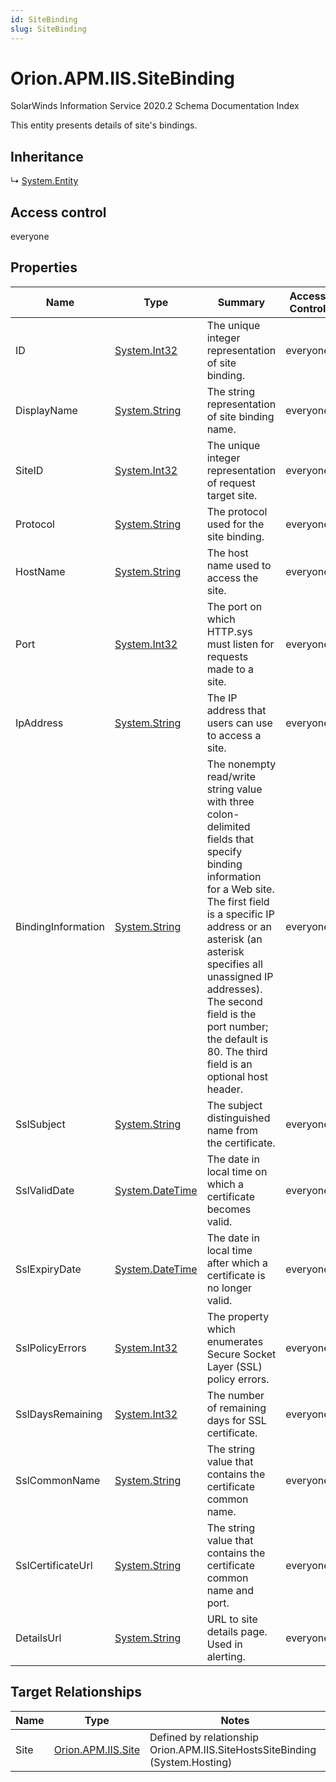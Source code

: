 ```yaml
---
id: SiteBinding
slug: SiteBinding
---
```


# Orion.APM.IIS.SiteBinding

SolarWinds Information Service 2020.2 Schema Documentation Index

This entity presents details of site's bindings.

## Inheritance

↳ [System.Entity](./../System/Entity)

## Access control

everyone

## Properties

| Name | Type | Summary | Access Control |
| ------ | ------ | ------ | ------ |
| ID | [System.Int32](https://docs.microsoft.com/en-us/dotnet/api/system.int32) | The unique integer representation of site binding. | everyone |
| DisplayName | [System.String](https://docs.microsoft.com/en-us/dotnet/api/system.string) | The string representation of site binding name. | everyone |
| SiteID | [System.Int32](https://docs.microsoft.com/en-us/dotnet/api/system.int32) | The unique integer representation of request target site. | everyone |
| Protocol | [System.String](https://docs.microsoft.com/en-us/dotnet/api/system.string) | The protocol used for the site binding. | everyone |
| HostName | [System.String](https://docs.microsoft.com/en-us/dotnet/api/system.string) | The host name used to access the site. | everyone |
| Port | [System.Int32](https://docs.microsoft.com/en-us/dotnet/api/system.int32) | The port on which HTTP.sys must listen for requests made to a site. | everyone |
| IpAddress | [System.String](https://docs.microsoft.com/en-us/dotnet/api/system.string) | The IP address that users can use to access a site. | everyone |
| BindingInformation | [System.String](https://docs.microsoft.com/en-us/dotnet/api/system.string) | The nonempty read/write string value with three colon-delimited fields that specify binding information for a Web site. The first field is a specific IP address or an asterisk (an asterisk specifies all unassigned IP addresses). The second field is the port number; the default is 80. The third field is an optional host header. | everyone |
| SslSubject | [System.String](https://docs.microsoft.com/en-us/dotnet/api/system.string) | The subject distinguished name from the certificate. | everyone |
| SslValidDate | [System.DateTime](https://docs.microsoft.com/en-us/dotnet/api/system.datetime) | The date in local time on which a certificate becomes valid. | everyone |
| SslExpiryDate | [System.DateTime](https://docs.microsoft.com/en-us/dotnet/api/system.datetime) | The date in local time after which a certificate is no longer valid. | everyone |
| SslPolicyErrors | [System.Int32](https://docs.microsoft.com/en-us/dotnet/api/system.int32) | The property which enumerates Secure Socket Layer (SSL) policy errors. | everyone |
| SslDaysRemaining | [System.Int32](https://docs.microsoft.com/en-us/dotnet/api/system.int32) | The number of remaining days for SSL certificate. | everyone |
| SslCommonName | [System.String](https://docs.microsoft.com/en-us/dotnet/api/system.string) | The string value that contains the certificate common name. | everyone |
| SslCertificateUrl | [System.String](https://docs.microsoft.com/en-us/dotnet/api/system.string) | The string value that contains the certificate common name and port. | everyone |
| DetailsUrl | [System.String](https://docs.microsoft.com/en-us/dotnet/api/system.string) | URL to site details page. Used in alerting. | everyone |

## Target Relationships

| Name | Type | Notes |
| ------ | ------ | ------ |
| Site | [Orion.APM.IIS.Site](./../Orion.APM.IIS/Site) | Defined by relationship Orion.APM.IIS.SiteHostsSiteBinding (System.Hosting) |

